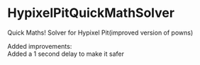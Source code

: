 # HypixelPitQuickMathSolver
Quick Maths! Solver for Hypixel Pit(improved version of powns)

Added improvements:  
Added a 1 second delay to make it safer
